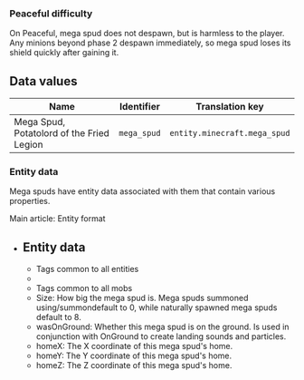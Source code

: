 ### Peaceful difficulty
On Peaceful, mega spud does not despawn, but is harmless to the player. Any minions beyond phase 2 despawn immediately, so mega spud loses its shield quickly after gaining it.

## Data values
| Name                                      | Identifier  | Translation key              |
|-------------------------------------------|-------------|------------------------------|
| Mega Spud, Potatolord of the Fried Legion | `mega_spud` | `entity.minecraft.mega_spud` |

### Entity data
Mega spuds have entity data associated with them that contain various properties.

Main article: Entity format
- Entity data
	- 
	- Tags common to all entities
	- 
	- Tags common to all mobs
	- Size: How big the mega spud is. Mega spuds summoned using/summondefault to 0, while naturally spawned mega spuds default to 8.
	- wasOnGround: Whether this mega spud is on the ground. Is used in conjunction with OnGround to create landing sounds and particles.
	- homeX: The X coordinate of this mega spud's home.
	- homeY: The Y coordinate of this mega spud's home.
	- homeZ: The Z coordinate of this mega spud's home.


